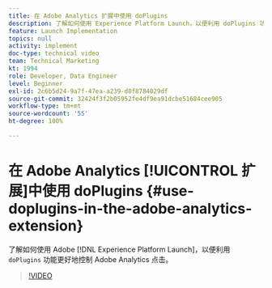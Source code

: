 ```yaml
---
title: 在 Adobe Analytics 扩展中使用 doPlugins
description: 了解如何使用 Experience Platform Launch，以便利用 doPlugins 功能更好地控制 Adobe Analytics 点击。
feature: Launch Implementation
topics: null
activity: implement
doc-type: technical video
team: Technical Marketing
kt: 1994
role: Developer, Data Engineer
level: Beginner
exl-id: 2c6b5d24-9a7f-47ea-a239-d0f8784029df
source-git-commit: 32424f3f2b05952fe4df9ea91dcbe51684cee905
workflow-type: tm+mt
source-wordcount: '55'
ht-degree: 100%

---
```


# 在 Adobe Analytics [!UICONTROL 扩展]中使用 doPlugins {#use-doplugins-in-the-adobe-analytics-extension}

了解如何使用 Adobe [!DNL Experience Platform Launch]，以便利用 `doPlugins` 功能更好地控制 Adobe Analytics 点击。

>[!VIDEO](https://video.tv.adobe.com/v/25171?quality=12)
